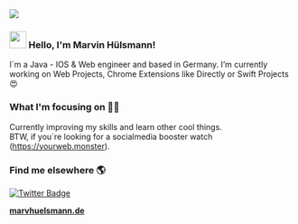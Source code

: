 <img src="https://i.imgur.com/QUk1uia.png"/>

### <img src="https://media.giphy.com/media/hvRJCLFzcasrR4ia7z/giphy.gif" width="30px"> Hello, I'm <strong>Marvin Hülsmann</strong>!

I´m a Java - IOS & Web engineer and based in Germany. I’m currently working on Web Projects, Chrome Extensions like Directly or Swift Projects 😍

### What I'm focusing on 👨‍💻

Currently improving my skills and learn other cool things.<br />
BTW, if you´re looking for a socialmedia booster watch (https://yourweb.monster).

### Find me elsewhere 🌎

[![Twitter Badge](https://img.shields.io/badge/-Twitter-1ca0f1?style=flat-square&labelColor=1ca0f1&logo=twitter&logoColor=white&link=https://twitter.com/_diogorodrigues)](https://twitter.com/marvhuelsmann)


**[marvhuelsmann.de](https://marvhuelsmann.de/)**
